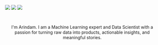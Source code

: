 [<img src="https://img.shields.io/badge/linkedin-%230077B5.svg?&style=for-the-badge&logo=linkedin&logoColor=white" />](https://www.linkedin.com/in/arindambanerjee1/) 
[<img src="https://img.shields.io/badge/twitter-%230077B5.svg?&style=for-the-badge&logo=twitter&logoColor=white&color=00acee" />](https://twitter.com/Arin1405) 
[<img src="https://img.shields.io/static/v1?style=for-the-badge&message=Google+Scholar&color=4285F4&logo=Google+Scholar&logoColor=FFFFFF&label=" />](https://scholar.google.co.in/citations?user=Ytht_3IAAAAJ&hl=en) 

<br>

<p align="center">
I'm Arindam. I am a Machine Learning expert and Data Scientist with a passion for turning raw data 
into products, actionable insights, and meaningful stories.
</p>




